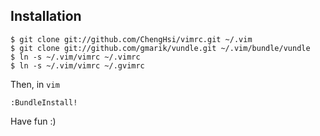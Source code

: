Installation
------------

    $ git clone git://github.com/ChengHsi/vimrc.git ~/.vim
    $ git clone git://github.com/gmarik/vundle.git ~/.vim/bundle/vundle
    $ ln -s ~/.vim/vimrc ~/.vimrc
    $ ln -s ~/.vim/vimrc ~/.gvimrc

Then, in `vim`

    :BundleInstall!

Have fun :)
